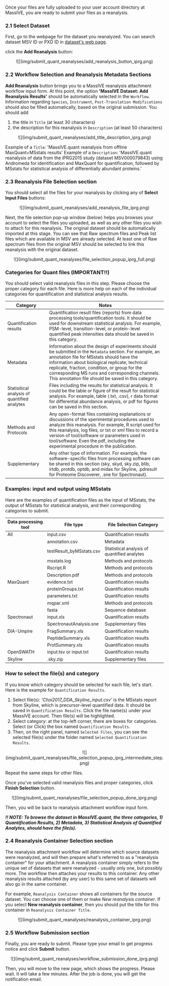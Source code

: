 
Once your files are fully uploaded to your user account directory at MassIVE, you are ready to submit your files as a reanalysis. 


### 2.1 Select Dataset

First, go to the webpage for the dataset you reanalyzed. You can search dataset MSV ID or PXD ID in [dataset's web page](../access_public_datasets.md#MassIVEDatasetBrowsing-ViewingaDataset).

click the **Add Reanalysis** button:

<center>
![](img/submit_quant_reanalyses/add_reanalysis_button_iprg.png)
</center>


### 2.2 Workflow Selection and Reanalysis Metadata Sections

**Add Reanalysis** button brings you to a MassIVE reanalysis attachment workflow input form.
At this point, the option **'MassIVE Dataset: Add Reanalysis Results'** should be automatically selected in the `Workflow`. Information regarding `Species`, `Instrument`, `Post-Translation Modifications` should also be filled automatically, based on the original submission. You should add 

1. the title in `Title` (at least 30 characters)
2. the description for this reanalysis in `Description` (at least 50 characters)


<center>
![](img/submit_quant_reanalyses/add_title_description_iprg.png)
</center>

Example of a `Title`: 'MassIVE.quant reanalysis from offline MaxQuant+MSstats results'
Example of a `Description`: 'MassIVE.quant reanalysis of data from the iPRG2015 study (dataset MSV000079843) using Andromeda for identification and MaxQuant for quantification, followed by MSstats for statistical analysis of differentially abundant proteins.'


### 2.3 Reanalysis File Selection section 
You should select all the files for your reanalysis by clicking any of **Select Input Files** buttons:

<center>
![](img/submit_quant_reanalyses/add_reanalysis_file_iprg.png)
</center>


Next, the file selection pop-up window (below) helps you browses your account to select the files you uploaded, as well as any other files you wish to attach for this reanalysis. The original dataset should be automatically imported at this stage. You can see that Raw spectrum files and Peak list files which are available in MSV are already selected. At least one of Raw spectrum files from the original MSV should be selected to link this reanalysis with the original dataset.


<center>
![](img/submit_quant_reanalyses/file_selection_popup_iprg_full.png)
</center>


### Categories for Quant files (IMPORTANT!!)
You should select valid reanalysis files in this step. Please choose the proper category for each file. Here is more help on each of the individual categories for quantification and statistical analysis results.


| Category                                     | Notes                                                                                    |
| -------------------------------------------- | ---------------------------------------------------------------------------------------- |
| Quantification results                       | Quantification result files (reports) from data processing tools/quantification tools. It should be used for downstream statistical analysis. For example, PSM-level, transition-level, or protein-level quantified peak intensities data should be saved in this category.  |
| Metadata                                     | Information about the design of experiments should be submitted in the `Metadata` section. For example, an annotation file for MSstats should have the information about biological replicate, technical replicate, fraction, condition, or group for the corresponding MS runs and corresponding channels. This annotation file should be saved in this category.|
| Statisitical analysis of quantified analytes | Files including the results for statistical analysis. It could be the table or figure of the result for statistical analysis. For example, table (.txt, .csv), r data format for differential abundance analysis, or pdf for figures can be saved in this section. |
| Methods and Protocols                        | Any open-format files containing explanations or discussions of the xperimental procedures used to analyze this reanalysis. For example, R script used for this reanalysis, log files, or txt or xml files to record a version of tool/software or parameters used in tool/software. Even the pdf, including the experimental procedure in the publication. |
| Supplementary                                | Any other type of information. For example, the software-specific files from processing software can be shared in this section (sky, skyd, sky.zip, blib, irtdb, protdb, optdb, and midas for Skyline, .pdresult for Proteome Discoverer, .sne for Spectronaut).|


### Examples: input and output using MSstats 

Here are the examples of quantification files as the input of MSstats, the output of MSstats for statistical analysis, and their corresponding categories to submit.

| Data processing tool | File type                | File Selection Category                     |
| -------------------- | ------------------------ | ------------------------------------------- |
| All                  | input.csv                | Quantification results                      |
|                      | annotation.csv           | Metadata                                    |
|                      | testResult_byMSstats.csv | Statistical analysis of quantified analytes |
|                      | msstats.log              | Methods and protocols                       |
|                      | Rscript.R                | Methods and protocols                       |
|                      | Description.pdf          | Methods and protocols                       |
| MaxQuant             | evidence.txt             | Quantification results                      |
|                      | proteinGroups.txt        | Quantification results                      |
|                      | parameters.txt           | Quantification results                      |
|                      | mqpar.xml                | Methods and protocols                       |
|                      | fasta                    | Sequence database                           |
| Spectronaut          | input.xls                | Quantification results                      |
|                      | SpectronautAnalysis.sne  | Supplementary files                         |
| DIA-Umpire           | FragSummary.xls          | Quantification results                      |
|                      | PeptideSummary.xls       | Quantification results                      |
|                      | ProtSummary.xls          | Quantification results                      |
| OpenSWATH            | input.tsv or input.txt   | Quantification results                      |
| Skyline              | .sky.zip                 | Supplementary files                         |


### How to select the file(s) and category
If you know which category should be selected for each file, let's start. Here is the example for `Quantification Results`.

1. Select file(s): *'Choi2017_DDA_Skyline_input.csv'* is the MSstats report from Skyline, which is precursor-level quantified data. It should be saved in `Quantification Results`. Click the file name(s) under your MassIVE account. Then file(s) will be highlighted.
2. Select category: at the top-left corner, there are boxes for categories. Select (or Click) the box named `Quantification Results`.
3. Then, on the right panel, named `Selected Files`, you can see the selected file(s) under the folder named `Selected Quantification Results`.


<center>
![](img/submit_quant_reanalyses/file_selection_popup_iprg_intermediate_step.png)
</center>

Repeat the same steps for other files.


Once you've selected valid reanalysis files and proper categories, click **Finish Selection** button. 

<center>
![](img/submit_quant_reanalyses/file_selection_popup_done_iprg.png)
</center>

Then, you will be back to reanalysis attachment workflow input form.

**_!! NOTE: To browse the dataset in MassIVE.quant, the three categories, 1) Quantification Results, 2) Metadata, 3) Statistical Analysis of Quantified Analytes, should have the file(s)._**


### 2.4 Reanalysis Container Selection section

The reanalysis attachment workflow will determine which source datasets were reanalyzed, and will then prepare what's referred to as a "reanalysis container" for your attachment. A reanalysis container simply refers to the unique set of datasets that were reanalyzed - usually only one, but possibly more. The workflow then attaches your results to this container. Any other reanalysis results attached (by any user) to this same set of datasets will also go in the same container.

For example, `Reanalysis Container` shows all containers for the source dataset. You can choose one of them or make *New reanalysis container*. If you select **New reanalysis container**, then you should put the title for this container in `Reanalysis Container Title`.

<center>
![](img/submit_quant_reanalyses/reanalysis_container_iprg.png)
</center>


### 2.5 Workflow Submission section

Finally, you are ready to submit. Please type your email to get progress notice and click **Submit** button.

<center>
![](img/submit_quant_reanalyses/workflow_submission_done_iprg.png)
</center>


Then, you will move to the new page, which shows the progress. Please wait. It will take a few minutes. After the job is done, you will get the notification email.


